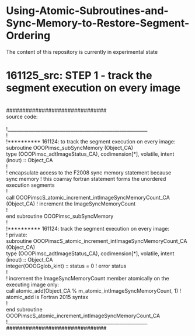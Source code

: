# Using-Atomic-Subroutines-and-Sync-Memory-to-Restore-Segment-Ordering
The content of this repository is currently in experimental state

# 161125_src: STEP 1 - track the segment execution on every image
<br />
###############################<br />
source code:<br />
<br />
!____________________________________________________________<br />
!<br />
!********** 161124: to track the segment execution on every image:<br />
subroutine OOOPimsc_subSyncMemory (Object_CA)<br />
  type (OOOPimsc_adtImageStatus_CA), codimension[*], volatile, intent (inout) :: Object_CA<br />
  !<br />
              ! encapsulate access to the F2008 sync memory statement because<br />
  sync memory ! this coarray fortran statement forms the unordered execution segments<br />
  !<br />
  call OOOPimscS_atomic_increment_intImageSyncMemoryCount_CA (Object_CA) ! increment the ImageSyncMemoryCount<br />
  !<br />
end subroutine OOOPimsc_subSyncMemory<br />
!<br />
!********** 161124: track the segment execution on every image:<br />
! private:<br />
subroutine OOOPimscS_atomic_increment_intImageSyncMemoryCount_CA (Object_CA)<br />
  type (OOOPimsc_adtImageStatus_CA), codimension[*], volatile, intent (inout) :: Object_CA<br />
  integer(OOOGglob_kint) :: status = 0 ! error status<br />
  !<br />
  ! increment the ImageSyncMemoryCount member atomically on the executing image only:<br />
  call atomic_add(Object_CA % m_atomic_intImageSyncMemoryCount, 1) ! atomic_add is Fortran 2015 syntax<br />
  !<br />
end subroutine OOOPimscS_atomic_increment_intImageSyncMemoryCount_CA<br />
!____________________________________________________________<br />
###############################<br />
